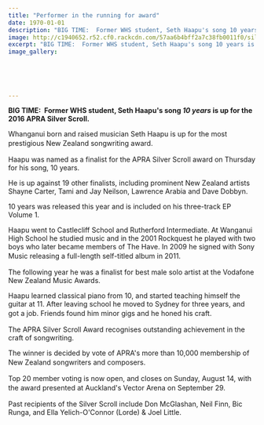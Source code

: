 ```yaml
---
title: "Performer in the running for award"
date: 1970-01-01
description: "BIG TIME:  Former WHS student, Seth Haapu's song 10 years is up for the 2016 APRA Silver Scroll, Wanganui Chronicle article on 25/7/16..."
image: http://c1940652.r52.cf0.rackcdn.com/57aa6b4bff2a7c38fb0011f0/silver-scroll_transparent-background_600x400.png
excerpt: "BIG TIME:  Former WHS student, Seth Haapu's song 10 years is up for the 2016 APRA Silver Scroll..."
image_gallery:
    
    
    
    
    
---
```


<p><strong>BIG TIME: &nbsp;Former WHS student, Seth Haapu's song <em>10 years</em> is up for the 2016 APRA Silver Scroll.</strong></p>
<p>Whanganui born and raised musician Seth Haapu is up for the most prestigious New Zealand songwriting award.<span style="line-height: 1.5;">&nbsp;</span></p>
<p>Haapu was named as a finalist for the APRA Silver Scroll award on Thursday for his song, 10 years.</p>
<p>He is up against 19 other finalists, including prominent New Zealand artists Shayne Carter, Tami and Jay Neilson, Lawrence Arabia and Dave Dobbyn.</p>
<p>10 years was released this year and is included on his three-track EP Volume 1.</p>
<p>Haapu went to Castlecliff School and Rutherford Intermediate. At Wanganui High School he studied music and in the 2001 Rockquest he played with two boys who later became members of The Have. In 2009 he signed with Sony Music releasing a full-length self-titled album in 2011.<span style="line-height: 1.5;">&nbsp;</span></p>
<p>The following year he was a finalist for best male solo artist at the Vodafone New Zealand Music Awards.</p>
<p>Haapu learned classical piano from 10, and started teaching himself the guitar at 11. After leaving school he moved to Sydney for three years, and got a job. Friends found him minor gigs and he honed his craft.<span style="line-height: 1.5;">&nbsp;</span></p>
<p>The APRA Silver Scroll Award recognises outstanding achievement in the craft of songwriting.</p>
<p>The winner is decided by vote of APRA's more than 10,000 membership of New Zealand songwriters and composers.<span style="line-height: 1.5;">&nbsp;</span></p>
<p>Top 20 member voting is now open, and closes on Sunday, August 14, with the award presented at Auckland's Vector Arena on September 29.<span style="line-height: 1.5;">&nbsp;</span></p>
<p>Past recipients of the Silver Scroll include Don McGlashan, Neil Finn, Bic Runga, and Ella Yelich-O'Connor (Lorde) &amp; Joel Little.</p>

